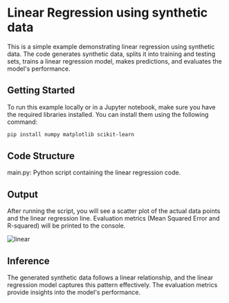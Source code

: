 # Linear Regression using synthetic data

This is a simple example demonstrating linear regression using synthetic data. The code generates synthetic data, splits it into training and testing sets, trains a linear regression model, makes predictions, and evaluates the model's performance.

## Getting Started

To run this example locally or in a Jupyter notebook, make sure you have the required libraries installed. You can install them using the following command:

```bash
pip install numpy matplotlib scikit-learn
```
## Code Structure
main.py: Python script containing the linear regression code.

## Output
After running the script, you will see a scatter plot of the actual data points and the linear regression line. Evaluation metrics (Mean Squared Error and R-squared) will be printed to the console.

![linear](https://github.com/Disciplined-22/Linear_Regression/assets/129745308/4d928493-b225-4c10-b434-35f86daf7ded)

## Inference
The generated synthetic data follows a linear relationship, and the linear regression model captures this pattern effectively. The evaluation metrics provide insights into the model's performance.


